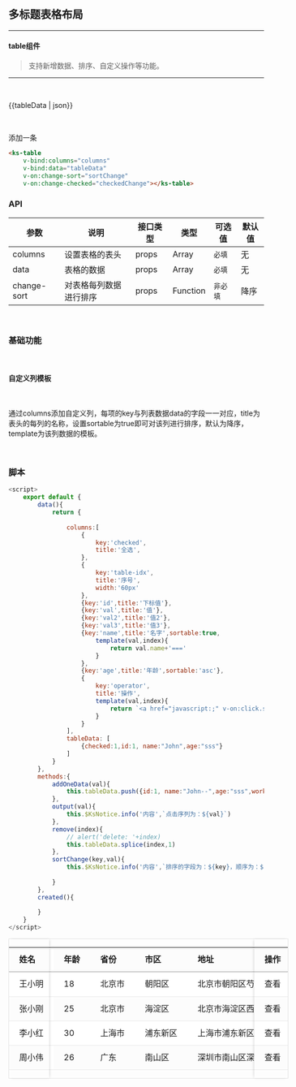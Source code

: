 ##  多标题表格布局

---

#### table组件

> 支持新增数据、排序、自定义操作等功能。

------

<br/>

{{tableData | json}}

<br/>

<ks-table
    v-bind:columns="columns"
    v-bind:data="tableData"
    v-on:change-sort="sortChange"
    v-on:change-checked="checkedChange"></ks-table>

<ks-button v-on:click="addOneData">添加一条</ks-button>


```html
<ks-table
    v-bind:columns="columns"
    v-bind:data="tableData"
    v-on:change-sort="sortChange"
    v-on:change-checked="checkedChange"></ks-table>
```
### API

| 参数 | 说明 | 接口类型 | 类型 | 可选值 | 默认值 |
|------|-------|----------|---------|-------|--------|
| columns | 设置表格的表头 | props | Array | `必填` | 无 |
| data | 表格的数据 | props | Array | `必填` | 无 |
| change-sort | 对表格每列数据进行排序 | props  | Function | `非必填` | 降序 |

<br/>

### 基础功能

<br/>

#### 自定义列模板

<br/>

通过columns添加自定义列，每项的key与列表数据data的字段一一对应，title为表头的每列的名称，设置sortable为true即可对该列进行排序，默认为降序，template为该列数据的模板。


<br/>

<script type="text/javascript">
    
    export default {
        data(){
            this.checkeds = []
            return {
                
                columns:[
                    {
                        key:'checked',
                        title:'全选',
                        checked:true,
                        // template(val,index){
                        //     console.log(val,index)
                        //     // console.log(val.checked)
                        //     console.log()
                        //     // v-bind:checked="${val.checked}"
                        //     // v-model="val.checked"
                        //     // v-model="${this.tableData[index].checked}"
                        //     return `<input type="checkbox"
                        //                v-bind:checked="${val.checked}"
                        //                v-on:change="checkedChange($event,${index},${val.id})" />`

                        // }
                    },
                    {
                        key:'table-idx',
                        title:'序号',
                        width:'60px'
                    },
                    {key:'id',title:'下标值'},
                    {key:'name',title:'名字',sortable:true,
                        template(val,index){
                            return val.name+'==='
                        }
                    },
                    {key:'age',title:'年龄',sortable:'asc'},
                    {
                        key:'operator',
                        title:'操作',
                        template(val,index){
                            return `<a href="javascript:;" v-on:click.stop="output('${index}')" >操作</a><span>|</span><a href="javascript:;" v-on:click.stop="remove('${index}')" >删除</a>`
                        }
                    }
                ],
                tableData: [
                    {checked:true,id:1, name:"John",age:"sss"},
                    {checked:true,id:333, name:"John",age:"sss"},
                    {checked:true,id:55, name:"John",age:"sss"},
                    {checked:true,id:133, name:"John",age:"sss"},
                    {checked:true,id:1111, name:"John",age:"sss"},
                    {checked:true,id:155, name:"John",age:"sss"},
                    {checked:true,id:1777, name:"John",age:"sss"}
                ],
                
            }
        },
        methods:{
            addOneData(val){
                this.tableData.push({checked:false,id:1, name:"John--",age:"sss",work:'IT',work2:'IT2',operator:''})   
            },
            output(val){
                this.$KsNotice.info('内容',`点击序列为：${val}`)
            },
            remove(index){
                // alert('delete: '+index)
                this.tableData.splice(index,1)
            },
            sortChange(key,val){
                this.$KsNotice.info('内容',`排序的字段为：${key}，顺序为：${val}`)
                
            },
            // checkbox 变化触发
            checkedChange(data){
                console.log(data)
            }
            
        },
        created(){
            console.log(this)
        }
    }
</script>
### 脚本

```javascript
<script>
    export default {
        data(){
            return {
                
                columns:[
                    {
                        key:'checked',
                        title:'全选',   
                    },
                    {
                        key:'table-idx',
                        title:'序号',
                        width:'60px'
                    },
                    {key:'id',title:'下标值'},
                    {key:'val',title:'值'},
                    {key:'val2',title:'值2'},
                    {key:'val3',title:'值3'},
                    {key:'name',title:'名字',sortable:true,
                        template(val,index){
                            return val.name+'==='
                        }
                    },
                    {key:'age',title:'年龄',sortable:'asc'},
                    {
                        key:'operator',
                        title:'操作',
                        template(val,index){
                            return `<a href="javascript:;" v-on:click.stop="output('${index}')" >操作</a><span>|</span><a href="javascript:;" v-on:click.stop="remove('${index}')" >删除</a>`
                        }
                    }
                ],
                tableData: [
                    {checked:1,id:1, name:"John",age:"sss"}
                ]
            }
        },
        methods:{
            addOneData(val){
                this.tableData.push({id:1, name:"John--",age:"sss",work:'IT',work2:'IT2',operator:''})   
            },
            output(val){
                this.$KsNotice.info('内容',`点击序列为：${val}`)
            },
            remove(index){
                // alert('delete: '+index)
                this.tableData.splice(index,1)
            },
            sortChange(key,val){
                this.$KsNotice.info('内容',`排序的字段为：${key}，顺序为：${val}`)
                
            }
        },
        created(){
            
        }
    }
</script>
```





<div class="table-wrapper">
    <div class="table-box table-striped">
        <div class="table-body">
            <table>
                <tr>
                    <th class="table-hidden">姓名</th>
                    <th>年龄</th>
                    <th>省份</th>
                    <th>市区</th>
                    <th>地址</th>
                    <th>邮编</th>
                    <th class="table-hidden">操作</th>
                </tr>
                <tr>
                    <td class="table-hidden">王小明</td>
                    <td>18</td>
                    <td>北京市</td>
                    <td>朝阳区</td>
                    <td>北京市朝阳区芍药居</td>
                    <td>100000</td>
                    <td class="table-hidden">查看</td>
                </tr>
                <tr>
                    <td class="table-hidden">张小刚</td>
                    <td>25</td>
                    <td>北京市</td>
                    <td>海淀区</td>
                    <td>北京市海淀区西二旗</td>
                    <td>100000</td>
                    <td class="table-hidden">查看</td>
                </tr>
                <tr>
                    <td class="table-hidden">李小红</td>
                    <td>30</td>
                    <td>上海市</td>
                    <td>浦东新区</td>
                    <td>上海市浦东新区世纪大道</td>
                    <td>100000</td>
                    <td class="table-hidden">查看</td>
                </tr>
                <tr>
                    <td class="table-hidden">周小伟</td>
                    <td>26</td>
                    <td>广东</td>
                    <td>南山区</td>
                    <td>深圳市南山区深南大道</td>
                    <td>100000</td>
                    <td class="table-hidden">查看</td>
                </tr>
            </table>
        </div>
        <div class="table-fixed-left" style="width: 79px;">
            <table>
                <tr>
                    <th>姓名</th>
                    <th class="table-hidden">年龄</th>
                    <th class="table-hidden">省份</th>
                    <th class="table-hidden">市区</th>
                    <th class="table-hidden">地址</th>
                    <th class="table-hidden">邮编</th>
                    <th class="table-hidden">操作</th>
                </tr>
                <tr>
                    <td>王小明</td>
                    <td class="table-hidden">18</td>
                    <td class="table-hidden">北京市</td>
                    <td class="table-hidden">朝阳区</td>
                    <td class="table-hidden">北京市朝阳区芍药居</td>
                    <td class="table-hidden">100000</td>
                    <td class="table-hidden">查看</td>
                </tr>
                <tr>
                    <td>张小刚</td>
                    <td class="table-hidden">25</td>
                    <td class="table-hidden">北京市</td>
                    <td class="table-hidden">海淀区</td>
                    <td class="table-hidden">北京市海淀区西二旗</td>
                    <td class="table-hidden">100000</td>
                    <td class="table-hidden">查看</td>
                </tr>
                <tr>
                    <td>李小红</td>
                    <td class="table-hidden">30</td>
                    <td class="table-hidden">上海市</td>
                    <td class="table-hidden">浦东新区</td>
                    <td class="table-hidden">上海市浦东新区世纪大道</td>
                    <td class="table-hidden">100000</td>
                    <td class="table-hidden">查看</td>
                </tr>
                <tr>
                    <td>周小伟</td>
                    <td class="table-hidden">26</td>
                    <td class="table-hidden">广东</td>
                    <td class="table-hidden">南山区</td>
                    <td class="table-hidden">深圳市南山区深南大道</td>
                    <td class="table-hidden">100000</td>
                    <td class="table-hidden">查看</td>
                </tr>
            </table>
        </div>
        <div class="table-fixed-right" style="width: 66px;">
            <table>
                <tr>
                    <th>操作</th>
                    <th class="table-hidden">姓名</th>
                    <th class="table-hidden">年龄</th>
                    <th class="table-hidden">省份</th>
                    <th class="table-hidden">市区</th>
                    <th class="table-hidden">地址</th>
                    <th class="table-hidden">邮编</th>
                </tr>
                <tr>
                    <td>查看</td>
                    <td class="table-hidden">王小明</td>
                    <td class="table-hidden">18</td>
                    <td class="table-hidden">北京市</td>
                    <td class="table-hidden">朝阳区</td>
                    <td class="table-hidden">北京市朝阳区芍药居</td>
                    <td class="table-hidden">100000</td>
                </tr>
                <tr>
                    <td>查看</td>
                    <td class="table-hidden">张小刚</td>
                    <td class="table-hidden">25</td>
                    <td class="table-hidden">北京市</td>
                    <td class="table-hidden">海淀区</td>
                    <td class="table-hidden">北京市海淀区西二旗</td>
                    <td class="table-hidden">100000</td>
                </tr>
                <tr>
                    <td>查看</td>
                    <td class="table-hidden">李小红</td>
                    <td class="table-hidden">30</td>
                    <td class="table-hidden">上海市</td>
                    <td class="table-hidden">浦东新区</td>
                    <td class="table-hidden">上海市浦东新区世纪大道</td>
                    <td class="table-hidden">100000</td>
                </tr>
                <tr>
                    <td>查看</td>
                    <td class="table-hidden">周小伟</td>
                    <td class="table-hidden">26</td>
                    <td class="table-hidden">广东</td>
                    <td class="table-hidden">南山区</td>
                    <td class="table-hidden">深圳市南山区深南大道</td>
                    <td class="table-hidden">100000</td>
                </tr>
            </table>
        </div>
    </div>
</div>

<style lang="sass">
    .table-wrapper{
        width: 550px;
        border: 1px solid #e5e5e5;
        position: relative;

        .table-hidden{
            visibility: hidden;
        }
        .table-fixed-left{
            box-shadow: 2px 0 6px -2px rgba(0,0,0,.2);
            position: absolute;
            left: 0;
            top: 0;
            overflow: hidden;
        }
        .table-fixed-right{
            box-shadow: -2px 0 6px -2px rgba(0,0,0,.2);
            position: absolute;
            top: 0;
            left: auto;
            right: 0;
            overflow: hidden;
        }
    }

    /* table基础样式 */
    .table-striped {
        overflow-y: hidden;
        /*margin: 0 -20px;*/
        /*margin-bottom: 20px;*/
        table { 
            width: 100%;
            white-space: nowrap;
            background: #fff;
            th{
               padding: 10px 20px;
                border: 0;
                line-height: 1.7em;
                border-bottom: 1px solid #999;
                /*border-top:1px solid #e9e9e9;*/
                font-weight: bold;
                text-align: left;
            }
            td{ 
                padding: 10px 20px;
                border: 0;
                line-height: 1.7em;
                border-bottom: 1px solid #e9e9e9;
                vertical-align:top;
                a{
                    color: #2196F3;
                    cursor: pointer;
                }
                i{ 
                    padding-right: 10px; 
                }
            }
        }
        & tbody tr:nth-of-type(odd) { 
            background-color: #fcfcfc; 
        }
    } 
</style>



















<!-- ####  基础样式 -->



<br>

<!-- 
rowspan="2"  意思是向下合并两个单元格
colspan="2"  意思是向右合并两个单元格
<div class="multiple-table">
    <table>  
        <thead>    
            <tr>      
                <th rowspan="2">表头一</th>      
                <th rowspan="2">表头二</th>      
                <th colspan="2"><div>表头三</div></th>      
                <th colspan="3"><div>表头四</div></th>
                <th rowspan="2">表头五</th>     
            </tr>    
            <tr>      
                <th>当月</th>      
                <th>上月</th>      
                <th>当月</th>      
                <th>上月</th>      
                <th>其他</th>      
            </tr>  
        </thead>  
        <tbody>    
            <tr>      
                <td v-for="1 in 8">第1行,第{{$index+1}}列</td> 
            </tr>    
            <tr> 
                <td v-for="1 in 8">第2行,第{{$index+1}}列</td> 
            </tr>    
            <tr>      
                <td v-for="1 in 8">第3行,第{{$index+1}}列</td>   
            </tr> 
        </tbody>
    </table>
</div> -->








